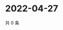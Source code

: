 # 2022-04-27

共 0 条

<!-- BEGIN WEIBO -->
<!-- 最后更新时间 Wed Apr 27 2022 20:08:24 GMT+0800 (China Standard Time) -->

<!-- END WEIBO -->
